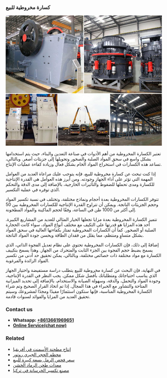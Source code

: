 <h3>كسارة مخروطية للبيع</h3><img src='1701853281.jpg' alt=''><p>تعتبر الكسارة المخروطية من أهم الأدوات في صناعة التعدين والبناء، حيث يتم استخدامها بشكل واسع في سحق المواد الصلبة والصخور وتحويلها إلى جزيئات أصغر. وبالتالي، تساعد هذه الكسارات في استخراج المواد الخام بشكل فعال وزيادة كفاءة عمليات الإنتاج.</p><p>إذا كنت تبحث عن كسارة مخروطية للبيع، فإنه يتوجب عليك مراعاة العديد من العوامل المهمة التي تؤثر على أداء الجهاز وجودته. ومن أبرز هذه العوامل هي القدرة الإنتاجية للكسارة ومدى تحملها للضغوط والتأثيرات الخارجية، بالإضافة إلى مدى الدقة والتحكم الذي توفره في عملية التكسير. </p><p>تتوفر الكسارات المخروطية بعدة أحجام ونماذج مختلفة، وتختلف في نسبة تكسير المواد وحجم الجزيئات الناتجة. ويمكن أن تتراوح القدرة الإنتاجية للكسارات المخروطية بين 50 إلى أكثر من 1000 طن في الساعة، وفقًا لحجم الماكينة والمواد المطحونة. </p><p>تتميز الكسارة المخروطية بعدة مزايا تجعلها الخيار المثالي للعديد من المشاريع الكبيرة. أحد هذه المزايا هو قدرتها على التكيف مع مختلف أنواع المواد، سواء كانت الحجارة الصلبة أو الصخور. كما أن الكسارات المخروطية تمتاز بكفاءتها العالية في سحق المواد بشكل متساوٍ ومنتظم، مما يقلل من فقدان الطاقة ويحسن جودة المواد الناتجة.</p><p>إضافةً إلى ذلك، فإن الكسارات المخروطية تحتوي على نظام تعديل الفجوة الذاتي، الذي يسمح بضبط حجم الفجوة بين الجزء الثابت والمتحرك من الجهاز. وهذا يسمح بتكييف الكسارة مع مواد مختلفة ذات خصائص مختلفة، وبالتالي، يمكن تحقيق حد أدنى من تكسير المواد الزائدة والمرغوبة.</p><p>في النهاية، فإن البحث عن كسارة مخروطية للبيع يتطلب دراسة مستفيضة واختيار الجهاز الذي يناسب احتياجاتك ومتطلباتك بأفضل شكل ممكن. يجب النظر في القدرة الإنتاجية، وجودة المواد والتحمل، والدقة، وسهولة الصيانة والاستخدام، بالإضافة إلى تحديد الميزانية المتاحة والتشاور مع الخبراء في هذا المجال. إذا تم اتخاذ القرار الصحيح وتم شراء الكسارة المخروطية المناسبة، فإنها ستكون استثمارًا مفيدًا ومجدًا لمشروعك وسيتم تحقيق العديد من المزايا والفوائد لسنوات قادمة.</p><h3>Contact us</h3><ul><li><strong>Whatsapp:&nbsp;<a href="https://wa.me/8613661969651">+8613661969651</a></strong></li><li><a href="https://swt.shibang-china.com/?git&amp;zhl&amp;كسارة مخروطية للبيع"><strong>Online Service(chat now)</strong></a></li></ul><h3>Related</h3><ul><li><a href='إنتاج مطحنة الأسمنت في أفريقيا.md'>إنتاج مطحنة الأسمنت في أفريقيا</a></li><li><a href='محطم الحجر الجيري روتور.md'>محطم الحجر الجيري روتور</a></li><li><a href='سعر فحص الرمل بسعة كبيرة للبيع.md'>سعر فحص الرمل بسعة كبيرة للبيع</a></li><li><a href='معدات طحن الرماد الخشن.md'>معدات طحن الرماد الخشن</a></li><li><a href='مصنع تكسير الخرسانة في تركيا.md'>مصنع تكسير الخرسانة في تركيا</a></li></ul>
